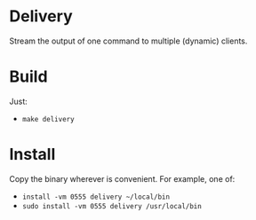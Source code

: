 Delivery
========

Stream the output of one command to multiple (dynamic) clients.

Build
=====

Just:

  - `make delivery`

Install
=======

Copy the binary wherever is convenient.  For example, one of:

   - `install -vm 0555 delivery ~/local/bin`
   - `sudo install -vm 0555 delivery /usr/local/bin`
